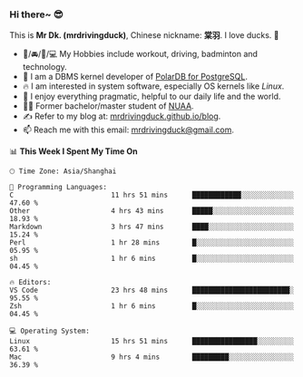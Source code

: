 ### Hi there~ 😎

This is **Mr Dk. (mrdrivingduck)**, Chinese nickname: **棠羽**. I love ducks. 🦆

- 💪/🚘/🏸/💻 My Hobbies include workout, driving, badminton and technology.
- 🍊 I am a DBMS kernel developer of [PolarDB for PostgreSQL](https://github.com/ApsaraDB/PolarDB-for-PostgreSQL).
- 🔥 I am interested in system software, especially OS kernels like *Linux*.
- 🔧 I enjoy everything pragmatic, helpful to our daily life and the world.
- 👨‍🎓 Former bachelor/master student of [NUAA](https://en.wikipedia.org/wiki/Nanjing_University_of_Aeronautics_and_Astronautics).
- ✍ Refer to my blog at: [mrdrivingduck.github.io/blog](https://mrdrivingduck.github.io/blog/).
- 📫 Reach me with this email: [mrdrivingduck@gmail.com](mailto:mrdrivingduck@gmail.com).

<!--START_SECTION:waka-->
📊 **This Week I Spent My Time On** 

```text
🕑︎ Time Zone: Asia/Shanghai

💬 Programming Languages: 
C                        11 hrs 51 mins      ████████████░░░░░░░░░░░░░   47.60 % 
Other                    4 hrs 43 mins       █████░░░░░░░░░░░░░░░░░░░░   18.93 % 
Markdown                 3 hrs 47 mins       ████░░░░░░░░░░░░░░░░░░░░░   15.24 % 
Perl                     1 hr 28 mins        █░░░░░░░░░░░░░░░░░░░░░░░░   05.95 % 
sh                       1 hr 6 mins         █░░░░░░░░░░░░░░░░░░░░░░░░   04.45 % 

🔥 Editors: 
VS Code                  23 hrs 48 mins      ████████████████████████░   95.55 % 
Zsh                      1 hr 6 mins         █░░░░░░░░░░░░░░░░░░░░░░░░   04.45 % 

💻 Operating System: 
Linux                    15 hrs 51 mins      ████████████████░░░░░░░░░   63.61 % 
Mac                      9 hrs 4 mins        █████████░░░░░░░░░░░░░░░░   36.39 % 
```


<!--END_SECTION:waka-->

<!-- ![Mr Dk.'s GitHub Stats](https://github-readme-stats.vercel.app/api?username=mrdrivingduck&count_private&show_icons=true&theme=buefy) -->

<!-- ![Most Used Languages](https://github-readme-stats.vercel.app/api/top-langs/?username=mrdrivingduck&exclude_repo=mips32-CPU,snort-tcp-socket&theme=buefy&layout=compact&langs_count=10) -->


<!--
**mrdrivingduck/mrdrivingduck** is a ✨ _special_ ✨ repository because its `README.md` (this file) appears on your GitHub profile.

Here are some ideas to get you started:

- 🔭 I’m currently working on ...
- 🌱 I’m currently learning ...
- 👯 I’m looking to collaborate on ...
- 🤔 I’m looking for help with ...
- 💬 Ask me about ...
- 📫 How to reach me: ...
- 😄 Pronouns: ...
- ⚡ Fun fact: ...
-->
